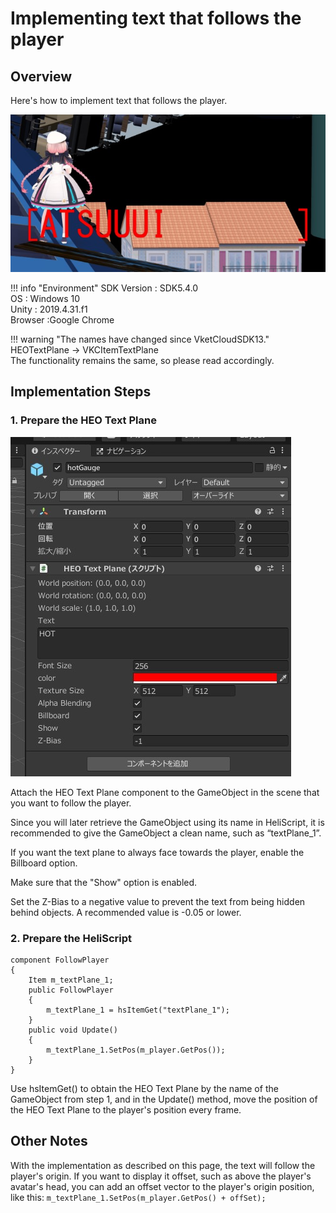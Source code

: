 # Implementing text that follows the player

## Overview

Here's how to implement text that follows the player.

![PlayerFollowText](img/PlayerFollowText_01.jpg)

!!! info "Environment"
    SDK Version : SDK5.4.0<br>
    OS : Windows 10<br>
    Unity : 2019.4.31.f1<br>
    Browser :Google Chrome  

!!! warning "The names have changed since VketCloudSDK13."
    HEOTextPlane -> VKCItemTextPlane<br>
    The functionality remains the same, so please read accordingly.

## Implementation Steps
        
### 1. Prepare the HEO Text Plane

![PlayerFollowText](img/PlayerFollowText_02.jpg)

Attach the HEO Text Plane component to the GameObject in the scene that you want to follow the player.

Since you will later retrieve the GameObject using its name in HeliScript, it is recommended to give the GameObject a clean name, such as “textPlane_1”.

If you want the text plane to always face towards the player, enable the Billboard option.

Make sure that the "Show" option is enabled.

Set the Z-Bias to a negative value to prevent the text from being hidden behind objects. A recommended value is -0.05 or lower.

### 2. Prepare the HeliScript

```
component FollowPlayer
{
    Item m_textPlane_1;
    public FollowPlayer
    {
        m_textPlane_1 = hsItemGet("textPlane_1");
    }
    public void Update()
    {
        m_textPlane_1.SetPos(m_player.GetPos());
    }
}
```

Use hsItemGet() to obtain the HEO Text Plane by the name of the GameObject from step 1, and in the Update() method, move the position of the HEO Text Plane to the player's position every frame.

## Other Notes
With the implementation as described on this page, the text will follow the player's origin. If you want to display it offset, such as above the player's avatar's head, you can add an offset vector to the player's origin position, like this: `m_textPlane_1.SetPos(m_player.GetPos() + offSet);`